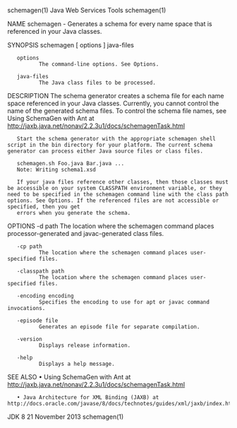 schemagen(1)                                                                                                                                    Java Web Services Tools                                                                                                                                    schemagen(1)

NAME
       schemagen - Generates a schema for every name space that is referenced in your Java classes.

SYNOPSIS
       schemagen [ options ] java-files

       options
              The command-line options. See Options.

       java-files
              The Java class files to be processed.

DESCRIPTION
       The schema generator creates a schema file for each name space referenced in your Java classes. Currently, you cannot control the name of the generated schema files. To control the schema file names, see Using SchemaGen with Ant at http://jaxb.java.net/nonav/2.2.3u1/docs/schemagenTask.html

       Start the schema generator with the appropriate schemagen shell script in the bin directory for your platform. The current schema generator can process either Java source files or class files.

       schemagen.sh Foo.java Bar.java ...
       Note: Writing schema1.xsd

       If your java files reference other classes, then those classes must be accessible on your system CLASSPATH environment variable, or they need to be specified in the schemagen command line with the class path options. See Options. If the referenced files are not accessible or specified, then you get
       errors when you generate the schema.

OPTIONS
       -d path
              The location where the schemagen command places processor-generated and javac-generated class files.

       -cp path
              The location where the schemagen command places user-specified files.

       -classpath path
              The location where the schemagen command places user-specified files.

       -encoding encoding
              Specifies the encoding to use for apt or javac command invocations.

       -episode file
              Generates an episode file for separate compilation.

       -version
              Displays release information.

       -help
              Displays a help message.

SEE ALSO
       • Using SchemaGen with Ant at http://jaxb.java.net/nonav/2.2.3u1/docs/schemagenTask.html

       • Java Architecture for XML Binding (JAXB) at http://docs.oracle.com/javase/8/docs/technotes/guides/xml/jaxb/index.html

JDK 8                                                                                                                                               21 November 2013                                                                                                                                       schemagen(1)
